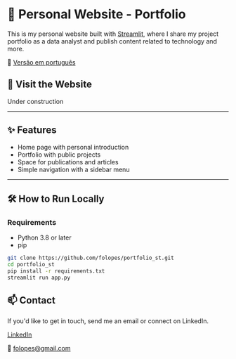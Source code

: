 # 🧠 Personal Website - Portfolio

This is my personal website built with [Streamlit](https://streamlit.io/), where I share my project portfolio as a data analyst and publish content related to technology and more.

📄 [Versão em português](README.md)


## 🔗 Visit the Website

Under construction

---

## ✨ Features

- Home page with personal introduction
- Portfolio with public projects
- Space for publications and articles
- Simple navigation with a sidebar menu

---

## 🛠️ How to Run Locally

### Requirements

- Python 3.8 or later
- pip

```bash
git clone https://github.com/folopes/portfolio_st.git
cd portfolio_st
pip install -r requirements.txt
streamlit run app.py
```

## 📫 Contact
If you'd like to get in touch, send me an email or connect on LinkedIn.

[LinkedIn](https://www.linkedin.com/in/fabiano-lopes79/)

📧 folopes@gmail.com
